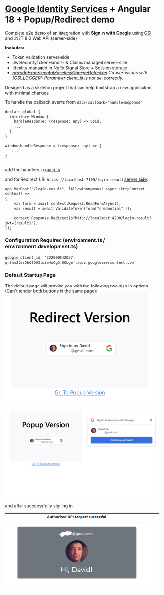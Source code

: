 # [Google Identity Services](https://developers.google.com/identity/gsi/web/guides/overview) + Angular 18 + Popup/Redirect demo 

Complete e2e demo of an integration with **Sign in with Google** using [GSI](https://developers.google.com/identity/gsi/web/guides/client-library) and .NET 8.0 Web API (server-side)

**Includes:** 
- Token validation server-side
- JwtSecurityTokenHandler & Claims managed server-side
- Identity managed in NgRx Signal Store + Session storage
- ~~[_provideExperimentalZonelessChangeDetection_](https://netbasal.com/navigating-the-new-era-of-angular-zoneless-change-detection-unveiled-e7404de69b89)~~ _Causes issues with [GSI_LOGGER]: Parameter client_id is not set correctly._

Designed as a skeleton project that can help bootstrap a new application with minimal changes

To handle the callback events from `data-callback="handleResponse"`

```            
declare global {
  interface Window {
    handleResponse: (response: any) => void;
    ...
  }
}

window.handleResponse = (response: any) => { 
   ...
}


```

add the handlers to [main.ts](https://github.com/gradx/angular-18-sign-in-google-demo/blob/main/Angular18-Google-Sign-In/src/main.ts)

and for Redirect URI `https://localhost:7109/login-result` [server side](https://github.com/gradx/angular-18-sign-in-google-demo/blob/main/DotNet8MinimalApiJWT/DotNet8MinimalApiJWT/Program.cs): 
```
app.MapPost("/login-result", [AllowAnonymous] async (HttpContext context) =>
{
    var form = await context.Request.ReadFormAsync();
    var result = await ValidateToken(form["credential"]!);

    context.Response.Redirect($"http://localhost:4200/login-result?jwt={result}");
});
```



### Configuration Required (environment.ts / environment.development.ts)
`google_client_id: '222000842037-qrfms25as5b680051uia4u6g3t60bgef.apps.googleusercontent.com'`

### Default Startup Page
 The default page will provide you with the following two sign in options (Can't render both buttons in the same page): 
![Redirect](https://github.com/gradx/angular-18-sign-in-google-demo/blob/main/docs/images/Redirect.png 'Redirect')

![Popup](https://github.com/gradx/angular-18-sign-in-google-demo/blob/main/docs/images/Popup.png 'Popup')

and after succcessfully signing in

![Profile](https://github.com/gradx/angular-18-sign-in-google-demo/blob/main/docs/images/Profile.png 'Profile')
